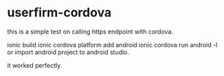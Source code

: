# userfirm-cordova
this is a simple test on calling https endpoint with cordova.

ionic build
ionic cordova platform add android
ionic cordova run android -l 
or import android project to android studio.

it worked perfectly.
